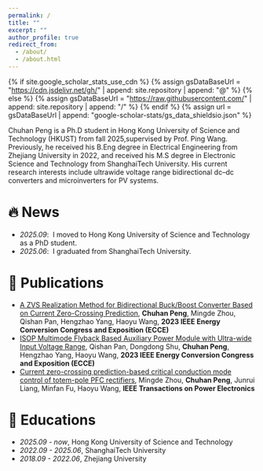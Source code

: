 ```yaml
---
permalink: /
title: ""
excerpt: ""
author_profile: true
redirect_from: 
  - /about/
  - /about.html
---
```

{% if site.google_scholar_stats_use_cdn %}
{% assign gsDataBaseUrl = "https://cdn.jsdelivr.net/gh/" | append: site.repository | append: "@" %}
{% else %}
{% assign gsDataBaseUrl = "https://raw.githubusercontent.com/" | append: site.repository | append: "/" %}
{% endif %}
{% assign url = gsDataBaseUrl | append: "google-scholar-stats/gs_data_shieldsio.json" %}

<span class='anchor' id='about-me'></span>

Chuhan Peng is a Ph.D student in Hong Kong University of Science and Technology (HKUST) from fall 2025,supervised by Prof. Ping Wang. Previously, he received his B.Eng degree in Electrical Engineering from Zhejiang University in 2022, and received his M.S degree in Electronic Science and Technology from ShanghaiTech University. His current research interests include ultrawide voltage range bidirectional dc–dc converters and microinverters for PV systems.

# 🔥 News

- *2025.09*: &nbsp;I moved to Hong Kong University of Science and Technology as a PhD student.
- *2025.06*: &nbsp;I graduated from ShanghaiTech University.

# 📝 Publications

- [A ZVS Realization Method for Bidirectional Buck/Boost Converter Based on Current Zero-Crossing Prediction](), **Chuhan Peng**, Mingde Zhou, Qishan Pan, Hengzhao Yang, Haoyu Wang, **2023 IEEE Energy Conversion Congress and Exposition (ECCE)**
- [ISOP Multimode Flyback Based Auxiliary Power Module with Ultra-wide Input Voltage Range](), Qishan Pan, Dongdong Shu, **Chuhan Peng**, Hengzhao Yang, Haoyu Wang, **2023 IEEE Energy Conversion Congress and Exposition (ECCE)**
- [Current zero-crossing prediction-based critical conduction mode control of totem-pole PFC rectifiers](), Mingde Zhou, **Chuhan Peng**, Junrui Liang, Minfan Fu, Haoyu Wang, **IEEE Transactions on Power Electronics**

# 📖 Educations

- *2025.09 - now*, Hong Kong University of Science and Technology
- *2022.09 - 2025.06*, ShanghaiTech University
- *2018.09 - 2022.06*, Zhejiang University
